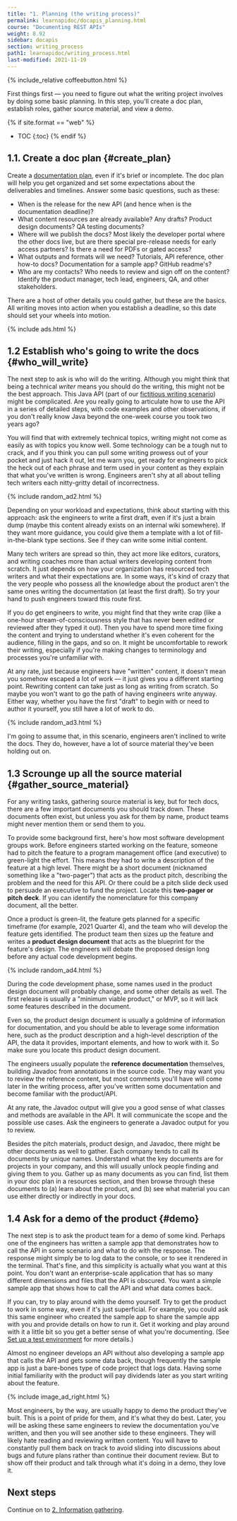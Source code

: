 ```yaml
---
title: "1. Planning (the writing process)"
permalink: learnapidoc/docapis_planning.html
course: "Documenting REST APIs"
weight: 8.92
sidebar: docapis
section: writing_process
path1: learnapidoc/writing_process.html
last-modified: 2021-11-19
---
```


{% include_relative coffeebutton.html %}

First things first &mdash; you need to figure out what the writing project involves by doing some basic planning. In this step, you'll create a doc plan, establish roles, gather source material, and view a demo.

{% if site.format == "web" %}
* TOC
{:toc}
{% endif %}

## 1.1. Create a doc plan {#create_plan}

Create a [documentation plan](https://idratherbewriting.com/learnapidoc/docapis_managing_doc_projects.html#create_project_plans), even if it's brief or incomplete. The doc plan will help you get organized and set some expectations about the deliverables and timelines. Answer some basic questions, such as these:

* When is the release for the new API (and hence when is the documentation deadline)?
* What content resources are already available? Any drafts? Product design documents? QA testing documents?
* Where will we publish the docs? Most likely the developer portal where the other docs live, but are there special pre-release needs for early access partners? Is there a need for PDFs or gated access?
* What outputs and formats will we need? Tutorials, API reference, other how-to docs? Documentation for a sample app? GitHub readme's?
* Who are my contacts? Who needs to review and sign off on the content? Identify the product manager, tech lead, engineers, QA, and other stakeholders.

There are a host of other details you could gather, but these are the basics. All writing moves into action when you establish a deadline, so this date should set your wheels into motion.

{% include ads.html %}

## 1.2 Establish who's going to write the docs {#who_will_write}

The next step to ask is who will do the writing. Although you might think that being a technical _writer_ means you should do the writing, this might not be the best approach. This Java API (part of our [fictitious writing scenario](docapis_writing_process_overview.html)) might be complicated. Are you really going to articulate how to use the API in a series of detailed steps, with code examples and other observations, if you don't really know Java beyond the one-week course you took two years ago?

You will find that with extremely technical topics, writing might not come as easily as with topics you know well. Some technology can be a tough nut to crack, and if you think you can pull some writing prowess out of your pocket and just hack it out, let me warn you, get ready for engineers to pick the heck out of each phrase and term used in your content as they explain that what you've written is wrong. Engineers aren't shy at all about telling tech writers each nitty-gritty detail of incorrectness.

{% include random_ad2.html %}

Depending on your workload and expectations, think about starting with this approach: ask the engineers to write a first draft, even if it's just a brain dump (maybe this content already exists on an internal wiki somewhere). If they want more guidance, you could give them a template with a lot of fill-in-the-blank type sections. See if they can write some initial content.

Many tech writers are spread so thin, they act more like editors, curators, and writing coaches more than actual writers developing content from scratch. It just depends on how your organization has resourced tech writers and what their expectations are. In some ways, it's kind of crazy that the very people who possess all the knowledge about the product aren't the same ones writing the documentation (at least the first draft). So try your hand to push engineers toward this route first.

If you do get engineers to write, you might find that they write crap (like a one-hour stream-of-consciousness style that has never been edited or reviewed after they typed it out). Then you have to spend more time fixing the content and trying to understand whether it's even coherent for the audience, filling in the gaps, and so on. It might be uncomfortable to rework their writing, especially if you're making changes to terminology and processes you're unfamiliar with.

At any rate, just because engineers have "written" content, it doesn't mean you somehow escaped a lot of work &mdash; it just gives you a different starting point. Rewriting content can take just as long as writing from scratch. So maybe you won't want to go the path of having engineers write anyway. Either way, whether you have the first "draft" to begin with or need to author it yourself, you still have a lot of work to do.

{% include random_ad3.html %}

I'm going to assume that, in this scenario, engineers aren't inclined to write the docs. They do, however, have a lot of source material they've been holding out on.

## 1.3 Scrounge up all the source material {#gather_source_material}

For any writing tasks, gathering source material is key, but for tech docs, there are a few important documents you should track down. These documents often exist, but unless you ask for them by name, product teams might never mention them or send them to you.

To provide some background first, here's how most software development groups work. Before engineers started working on the feature, someone had to pitch the feature to a program management office (and executive) to green-light the effort. This means they had to write a description of the feature at a high level. There might be a short document (nicknamed something like a "two-pager") that acts as the product pitch, describing the problem and the need for this API. Or there could be a pitch slide deck used to persuade an executive to fund the project. Locate this **two-pager or pitch deck**. If you can identify the nomenclature for this company document, all the better.

Once a product is green-lit, the feature gets planned for a specific timeframe (for example, 2021 Quarter 4), and the team who will develop the feature gets identified. The product team then sizes up the feature and writes a **product design document** that acts as the blueprint for the feature's design. The engineers will debate the proposed design long before any actual code development begins.

{% include random_ad4.html %}

During the code development phase, some names used in the product design document will probably change, and some other details as well. The first release is usually a "minimum viable product," or MVP, so it will lack some features described in the document.

Even so, the product design document is usually a goldmine of information for documentation, and you should be able to leverage some information here, such as the product description and a high-level description of the API, the data it provides, important elements, and how to work with it. So make sure you locate this product design document.

The engineers usually populate the **reference documentation** themselves, building Javadoc from annotations in the source code. They may want you to review the reference content, but most comments you'll have will come later in the writing process, after you've written some documentation and become familiar with the product/API.

At any rate, the Javadoc output will give you a good sense of what classes and methods are available in the API. It will communicate the scope and the possible use cases. Ask the engineers to generate a Javadoc output for you to review.

Besides the pitch materials, product design, and Javadoc, there might be other documents as well to gather. Each company tends to call its documents by unique names. Understand what the key documents are for projects in your company, and this will usually unlock people finding and giving them to you. Gather up as many documents as you can find, list them in your doc plan in a resources section, and then browse through these documents to (a) learn about the product, and (b) see what material you can use either directly or indirectly in your docs.

## 1.4 Ask for a demo of the product {#demo}

The next step is to ask the product team for a demo of some kind. Perhaps one of the engineers has written a sample app that demonstrates how to call the API in some scenario and what to do with the response. The response might simply be to log data to the console, or to see it rendered in the terminal. That's  fine, and this simplicity is actually what you want at this point. You don't want an enterprise-scale application that has so many different dimensions and files that the API is obscured. You want a simple sample app that shows how to call the API and what data comes back.

If you can, try to play around with the demo yourself. Try to get the product to work in some way, even if it's just superficial. For example, you could ask this same engineer who created the sample app to share the sample app with you and provide details on how to run it. Get it working and play around with it a little bit so you get a better sense of what you're documenting. (See [Set up a test environment](https://idratherbewriting.com/learnapidoc/testingdocs_test_environment.html) for more details.)

Almost no engineer develops an API without also developing a sample app that calls the API and gets some data back, though frequently the sample app is just a bare-bones type of code project that logs data. Having some initial familiarity with the product will pay dividends later as you start writing about the feature.

{% include image_ad_right.html %}

Most engineers, by the way, are usually happy to demo the product they've built. This is a point of pride for them, and it's what they do best. Later, you will be asking these same engineers to review the documentation you've written, and then you will see another side to these engineers. They will likely hate reading and reviewing written content. You will have to constantly pull them back on track to avoid sliding into discussions about bugs and future plans rather than continue their document review. But to show off their product and talk through what it's doing in a demo, they love it.

## Next steps

Continue on to [2. Information gathering](docapis_information_gathering.html).
